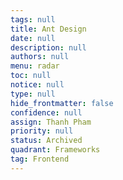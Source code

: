 ```yaml
---
tags: null
title: Ant Design
date: null
description: null
authors: null
menu: radar
toc: null
notice: null
type: null
hide_frontmatter: false
confidence: null
assign: Thanh Pham
priority: null
status: Archived
quadrant: Frameworks
tag: Frontend
---
```


